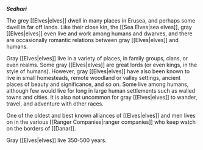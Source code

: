 **_Sedhari_**

The grey [[Elves|elves]] dwell in many places in Erusea, and perhaps some dwell in far off lands. Like their close kin, the [[Sea Elves|sea elves]], gray [[Elves|elves]] even live and work among humans and dwarves, and there are occasionally romantic relations between gray [[Elves|elves]] and humans.

Gray [[Elves|elves]] live in a variety of places, in family groups, clans, or even realms. Some gray [[Elves|elves]] are great lords (or even kings, in the style of humans). However, gray [[Elves|elves]] have also been known to live in small homesteads, remote woodland or valley settings, ancient places of beauty and significance, and so on. Some live among humans, although few would live for long in large human settlements such as walled towns and cities. It is also not uncommon for gray [[Elves|elves]] to wander, travel, and adventure with other races.

One of the oldest and best known alliances of [[Elves|elves]] and men lives on in the various [[Ranger Companies|ranger companies]] who keep watch on the borders of [[Danar]].

Gray [[Elves|elves]] live 350-500 years.